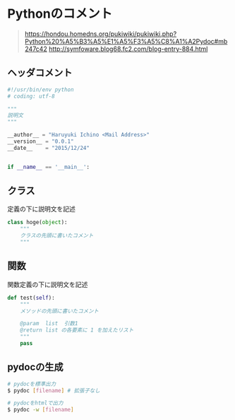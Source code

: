 # Pythonのコメント
> <https://hondou.homedns.org/pukiwiki/pukiwiki.php?Python%20%A5%B3%A5%E1%A5%F3%A5%C8%A1%A2Pydoc#mb247c42>
> <http://symfoware.blog68.fc2.com/blog-entry-884.html>

## ヘッダコメント
```python
#!/usr/bin/env python
# coding: utf-8

"""
説明文
"""

__author__ = "Haruyuki Ichino <Mail Address>"
__version__ = "0.0.1"
__date__    = "2015/12/24"


if __name__ == '__main__':

```

## クラス
定義の下に説明文を記述
```python
class hoge(object):
    """
    クラスの先頭に書いたコメント
    """
```

## 関数
関数定義の下に説明文を記述
```python
def test(self):
    """
    メソッドの先頭に書いたコメント

    @param  list  引数1
    @return list の各要素に 1 を加えたリスト
    """
    pass
```

## pydocの生成
```bash
# pydocを標準出力
$ pydoc [filename] # 拡張子なし

# pydocをhtmlで出力
$ pydoc -w [filename]
```
